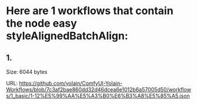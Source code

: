 # Here are 1 workflows that contain the node easy styleAlignedBatchAlign:

## 1. 

Size: 6044 bytes

URL: https://github.com/yolain/ComfyUI-Yolain-Workflows/blob/7c3af2bae860dd32d46dcea6e1012b6a57005d50/workflows/1_basic/1-12%E5%99%AA%E5%A3%B0%E6%B3%A8%E5%85%A5.json

